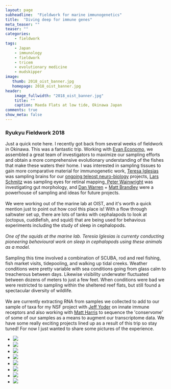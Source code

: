 ```yaml
---
layout: page
subheadline:  "Fieldwork for marine immunogenetics"
title:  "Diving deep for immune genes"
meta_teaser: ""
teaser: ""
categories:
    - fieldwork
tags:
    - Japan
    - immunology
    - fieldwork
    - tricem
    - evolutionary medicine
    - mudskipper
image:
   thumb: 2018_oist_banner.jpg
   homepage: 2018_oist_banner.jpg
header: 
    image_fullwidth: "2018_oist_banner.jpg"
    title: ""
    caption: Maeda Flats at low tide, Okinawa Japan
comments: true
show_meta: false
---
```


<h3>Ryukyu Fieldwork 2018</h3>
Just a quick note here. I recently got back from several weeks of fieldwork in Okinawa. This was a fantastic trip. Working with <a href='http://arilab.unit.oist.jp/'>Evan Economo</a>, we assembled a great team of investigators to maximize our sampling efforts and obtain a more comprehensive evolutionary understanding of the fishes that make these waters their home. I was interested in sampling tissues to gain more comparative material for immunogenetic work, <a href='https://www.researchgate.net/profile/Teresa_Iglesias'>Teresa Iglesias</a> was sampling brains for our <a href='https://carolinafishes.github.io/highlights/brains/'>ongoing teleost neuro-biology</a> projects, <a href='http://schmitzlab.info/'>Lars Schmitz</a> was sampling eyes for retinal mapping,<a href='https://fishlab.ucdavis.edu/'> Peter Wainwright</a> was investigating gut morphology, and <a href='https://danlwarren.wordpress.com/'> Dan Warren</a> + <a href='https://scholar.google.com/citations?user=Nr0C3gMAAAAJ&hl=en'>Matt Brandley</a> were a powerhouse of sampling and ideas for future projects.
<br>
<br>
We were working out of the marine lab at OIST, and it's worth a quick mention just to point out how cool this place is! With a flow through saltwater set up, there are lots of tanks with cephalapods to look at (octopus, cuddlefish, and squid) that are being used for behavious experiments including the study of sleep in cephalopods. 
<br>
<br>
<img class="b30" src="http://carolinafishes.github.io/images/squid.jpg" alt=""><em>One of the squids at the marine lab. Teresia Iglesias is currenty conducting pioneering behavioural work on sleep in cephalopods using these animals as a model.</em>
<br>
<br>
Sampling this time involved a combination of SCUBA, rod and reel fishing, fish market visits, tidepooling, and walking up tidal creeks. Weather conditions were pretty variable with sea conditions going from glass calm to treacherous between days. Likewise visibility underwater fluctuated between dozens of meters to just a few feet. When conditions were bad we were restricted to sampling within the sheltered reef flats, but still found a spectacular diversity of wildlife. 
<br>
<br>
We are currently extracting RNA from samples we collected  to add to our sample of taxa for my NSF project with <a href='https://jeffyoderlab.wordpress.ncsu.edu/'>Jeff Yoder</a> on innate immune receptors and also working with <a href='http://www.fishyskeleton.com/harris/Home.html'>Matt Harris</a> to sequence the 'conservome' of some of our samples as a means to augment our transcriptome data. We have some really exciting projects lined up as a result of this trip so stay tuned! For now I just wanted to share some pictures of the experience. 

<ul class="clearing-thumbs small-block-grid-4" data-clearing>
  <li><a href="{{ site.url }}/images/oist1.jpg"><img  data-caption="Outside of the OIST Marine Lab" class="th" src="{{ site.url }}/images/oist1_thumb.jpg"></a></li>
  <li><a href="{{ site.url }}/images/2018_oist2.jpg"><img  data-caption="Everyone working hard at our lab space" class="th" src="{{ site.url }}/images/2018_oist2_thumb.jpg"></a></li>
  <li><a href="{{ site.url }}/images/2018_oist3.jpg"><img  data-caption="Water around the marine lab" class="th" src="{{ site.url }}/images/2018_oist3_thumb.jpg"></a></li>
  <li><a href="{{ site.url }}/images/2018_oist4.jpg"><img  data-caption="Sequencing robot" class="th" src="{{ site.url }}/images/2018_oist4_thumb.jpg"></a></li>
  <li><a href="{{ site.url }}/images/2018_oist5.jpg"><img  data-caption="Newt crossing the road during a rain event" class="th" src="{{ site.url }}/images/2018_oist5_thumb.jpg"></a></li>
  <li><a href="{{ site.url }}/images/2018_oist6.jpg"><img  data-caption="Walking back with the catch of the (very rainy) day" class="th" src="{{ site.url }}/images/2018_oist6_thumb.jpg"></a></li>
  <li><a href="{{ site.url }}/images/2018_oist7.jpg"><img  data-caption="Lars Schmitz catching his first fish in the field!" class="th" src="{{ site.url }}/images/2018_oist7_thumb.jpg"></a></li>
  <li><a href="{{ site.url }}/images/2018_oist8.jpg"><img  data-caption="Holding tanks at the marine lab" class="th" src="{{ site.url }}/images/2018_oist8_thumb.jpg"></a></li>
</ul>







